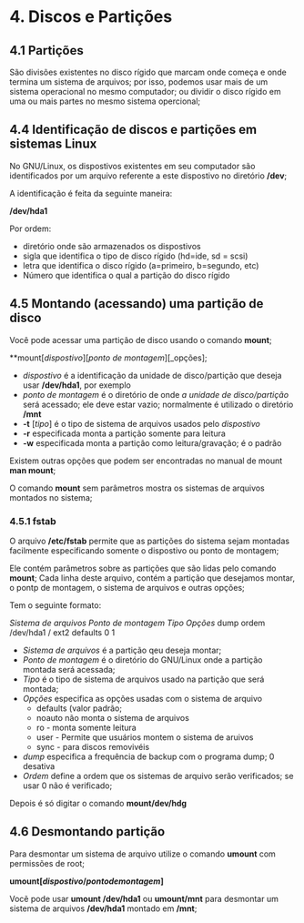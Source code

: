 # 4. Discos e Partições

## 4.1 Partições

São divisões existentes no disco rígido que marcam onde começa e onde termina um sistema de arquivos; por isso, podemos usar mais de um sistema operacional no mesmo computador; ou dividir o disco rígido em uma ou mais partes no mesmo sistema opercional; 

## 4.4 Identificação de discos e partições em sistemas Linux

No GNU/Linux, os dispostivos existentes em seu computador são identificados por um arquivo referente a este dispostivo no diretório **/dev**; 

A identificação é feita da seguinte maneira: 

**/dev/hda1**

Por ordem:
* diretório onde são armazenados os dispostivos
* sigla que identifica o tipo de disco rígido (hd=ide, sd = scsi)
* letra que identifica o disco rígido (a=primeiro, b=segundo, etc)
* Número que identifica o qual a partição do disco rígido

## 4.5 Montando (acessando) uma partição de  disco

Você pode acessar uma partição de disco usando o comando **mount**; 

**mount[_dispostivo_][_ponto de montagem_][_opções]; 

* _dispostivo_ é a identificação da unidade de disco/partição que deseja usar **/dev/hda1**, por exemplo
* _ponto de montagem_ é o diretório de onde _a unidade de disco/partição_ será acessado; ele deve estar vazio; normalmente é utilizado o diretório **/mnt**
* **-t** [_tipo_] é o tipo de sistema de arquivos usados pelo _dispostivo_
* **-r** especificada monta a partição somente para leitura
* **-w** especificada monta a partição como leitura/gravação; é o padrão

Existem outras opções que podem ser encontradas no manual de mount **man mount**; 

O comando **mount** sem parâmetros mostra os sistemas de arquivos montados no sistema; 

### 4.5.1 fstab

O arquivo **/etc/fstab** permite que as partições do sistema sejam montadas facilmente especificando somente o dispostivo ou ponto de montagem; 

Ele contém parâmetros sobre as partições que são lidas pelo comando **mount**; Cada linha deste arquivo, contém a partição que desejamos montar, o pontp de montagem, o sistema de arquivos e outras opções;

Tem o seguinte formato:

_Sistema de arquivos_ _Ponto de montagem_ _Tipo_ _Opções_ dump ordem
/dev/hda1               /                   ext2   defaults  0   1

* _Sistema de arquivos_ é a partição qeu deseja montar;
* _Ponto de montagem_ é o diretório do GNU/Linux onde a partição montada será acessada; 
* _Tipo_ é o tipo de sistema de arquivos usado na partição que será montada; 
* _Opções_ especifica as opções usadas com o sistema de arquivo
    * defaults (valor padrão; 
    * noauto não monta o sistema de arquivos
    * ro - monta somente leitura
    * user - Permite que usuários montem o sistema de aruivos
    * sync - para discos removivéis
* _dump_ especifica a frequência de backup com o programa dump; 0 desativa
* _Ordem_ define a ordem que os sistemas de arquivo serão verificados; se usar 0 não é verificado; 

Depois é só digitar o comando **mount/dev/hdg**

## 4.6 Desmontando partição

Para desmontar um sistema de arquivo utilize o comando **umount** com permissões de root; 

**umount[_dispostivo_/_pontodemontagem_]** 

Vocẽ pode usar **umount /dev/hda1** ou **umount/mnt** para desmontar um sistema de arquivos **/dev/hda1** montado em **/mnt**; 


